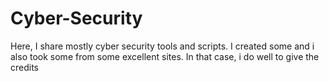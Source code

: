 # Cyber-Security
Here, I share mostly cyber security tools and scripts. I created some and i also took some from some excellent sites. In that case, i do well to give the credits
